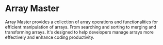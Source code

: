 # Array Master
Array Master provides a collection of array operations and functionalities for efficient manipulation of arrays. From searching and sorting to merging and transforming arrays. It's designed to help developers manage arrays more effectively and enhance coding productivity.
